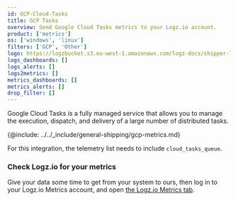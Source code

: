 ```yaml
---
id: GCP-Cloud-Tasks
title: GCP Tasks
overview: Send Google Cloud Tasks metrics to your Logz.io account.
product: ['metrics']
os: ['windows', 'linux']
filters: ['GCP', 'Other']
logo: https://logzbucket.s3.eu-west-1.amazonaws.com/logz-docs/shipper-logos/gcptasks.png
logs_dashboards: []
logs_alerts: []
logs2metrics: []
metrics_dashboards: []
metrics_alerts: []
drop_filter: []
---
```



Google Cloud Tasks is a fully managed service that allows you to manage the execution, dispatch, and delivery of a large number of distributed tasks. 


{@include: ../../_include/general-shipping/gcp-metrics.md}  

For this integration, the telemetry list needs to include `cloud_tasks_queue`.

### Check Logz.io for your metrics

Give your data some time to get from your system to ours, then log in to your Logz.io Metrics account, and open [the Logz.io Metrics tab](https://app.logz.io/#/dashboard/metrics/).
